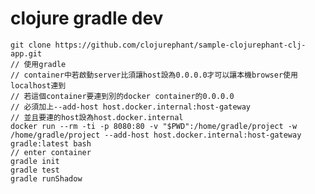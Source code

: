 # clojure gradle dev
    git clone https://github.com/clojurephant/sample-clojurephant-clj-app.git
    // 使用gradle
    // container中若啟動server比須讓host設為0.0.0.0才可以讓本機browser使用localhost連到
    // 若這個container要連到別的docker container的0.0.0.0
    // 必須加上--add-host host.docker.internal:host-gateway
    // 並且要連的host設為host.docker.internal
    docker run --rm -ti -p 8080:80 -v "$PWD":/home/gradle/project -w /home/gradle/project --add-host host.docker.internal:host-gateway gradle:latest bash
    // enter container
    gradle init
    gradle test
    gradle runShadow